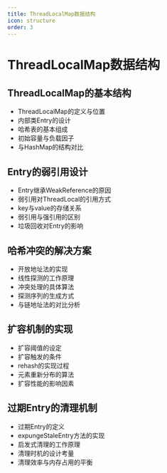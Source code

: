 ```yaml
---
title: ThreadLocalMap数据结构
icon: structure
order: 3
---
```


# ThreadLocalMap数据结构

## ThreadLocalMap的基本结构

- ThreadLocalMap的定义与位置
- 内部类Entry的设计
- 哈希表的基本组成
- 初始容量与负载因子
- 与HashMap的结构对比

## Entry的弱引用设计

- Entry继承WeakReference的原因
- 弱引用对ThreadLocal的引用方式
- key与value的存储关系
- 弱引用与强引用的区别
- 垃圾回收对Entry的影响

## 哈希冲突的解决方案

- 开放地址法的实现
- 线性探测的工作原理
- 冲突处理的具体算法
- 探测序列的生成方式
- 与链地址法的对比分析

## 扩容机制的实现

- 扩容阈值的设定
- 扩容触发的条件
- rehash的实现过程
- 元素重新分布的算法
- 扩容性能的影响因素

## 过期Entry的清理机制

- 过期Entry的定义
- expungeStaleEntry方法的实现
- 启发式清理的工作原理
- 清理时机的设计考量
- 清理效率与内存占用的平衡
